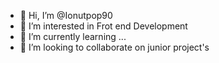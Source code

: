 - 👋 Hi, I’m @Ionutpop90
- 👀 I’m interested in Frot end Development
- 🌱 I’m currently learning ...
- 💞️ I’m looking to collaborate on junior  project's


<!---
Ionutpop90/Ionutpop90 is a ✨ special ✨ repository because its `README.md` (this file) appears on your GitHub profile.
You can click the Preview link to take a look at your changes.
--->
